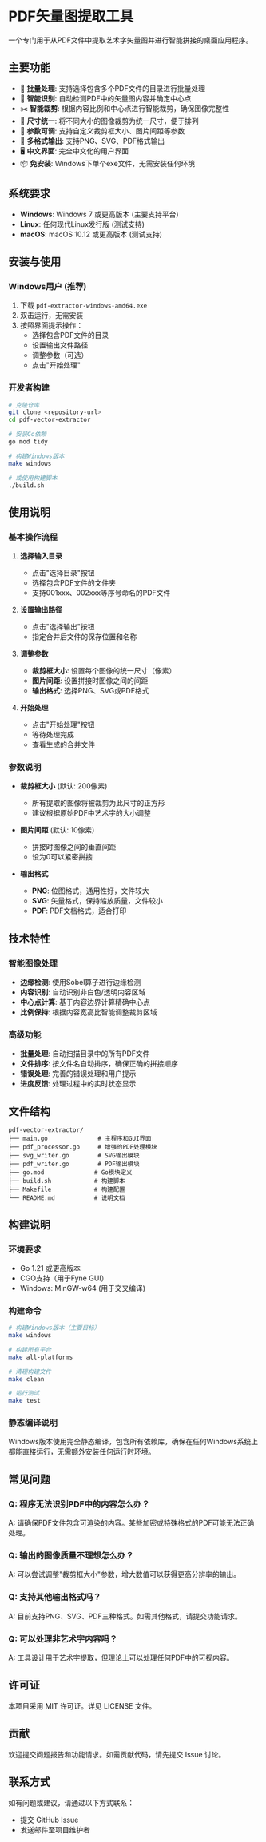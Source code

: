 # PDF矢量图提取工具

一个专门用于从PDF文件中提取艺术字矢量图并进行智能拼接的桌面应用程序。

## 主要功能

- 📁 **批量处理**: 支持选择包含多个PDF文件的目录进行批量处理
- 🎯 **智能识别**: 自动检测PDF中的矢量图内容并确定中心点
- ✂️ **智能裁剪**: 根据内容比例和中心点进行智能裁剪，确保图像完整性
- 📐 **尺寸统一**: 将不同大小的图像裁剪为统一尺寸，便于排列
- 🔧 **参数可调**: 支持自定义裁剪框大小、图片间距等参数
- 💾 **多格式输出**: 支持PNG、SVG、PDF格式输出
- 🖥️ **中文界面**: 完全中文化的用户界面
- 📦 **免安装**: Windows下单个exe文件，无需安装任何环境

## 系统要求

- **Windows**: Windows 7 或更高版本 (主要支持平台)
- **Linux**: 任何现代Linux发行版 (测试支持)
- **macOS**: macOS 10.12 或更高版本 (测试支持)

## 安装与使用

### Windows用户 (推荐)

1. 下载 `pdf-extractor-windows-amd64.exe`
2. 双击运行，无需安装
3. 按照界面提示操作：
   - 选择包含PDF文件的目录
   - 设置输出文件路径
   - 调整参数（可选）
   - 点击"开始处理"

### 开发者构建

```bash
# 克隆仓库
git clone <repository-url>
cd pdf-vector-extractor

# 安装Go依赖
go mod tidy

# 构建Windows版本
make windows

# 或使用构建脚本
./build.sh
```

## 使用说明

### 基本操作流程

1. **选择输入目录**
   - 点击"选择目录"按钮
   - 选择包含PDF文件的文件夹
   - 支持001xxx、002xxx等序号命名的PDF文件

2. **设置输出路径**
   - 点击"选择输出"按钮
   - 指定合并后文件的保存位置和名称

3. **调整参数**
   - **裁剪框大小**: 设置每个图像的统一尺寸（像素）
   - **图片间距**: 设置拼接时图像之间的间距
   - **输出格式**: 选择PNG、SVG或PDF格式

4. **开始处理**
   - 点击"开始处理"按钮
   - 等待处理完成
   - 查看生成的合并文件

### 参数说明

- **裁剪框大小** (默认: 200像素)
  - 所有提取的图像将被裁剪为此尺寸的正方形
  - 建议根据原始PDF中艺术字的大小调整

- **图片间距** (默认: 10像素)
  - 拼接时图像之间的垂直间距
  - 设为0可以紧密拼接

- **输出格式**
  - **PNG**: 位图格式，通用性好，文件较大
  - **SVG**: 矢量格式，保持缩放质量，文件较小
  - **PDF**: PDF文档格式，适合打印

## 技术特性

### 智能图像处理

- **边缘检测**: 使用Sobel算子进行边缘检测
- **内容识别**: 自动识别非白色/透明内容区域
- **中心点计算**: 基于内容边界计算精确中心点
- **比例保持**: 根据内容宽高比智能调整裁剪区域

### 高级功能

- **批量处理**: 自动扫描目录中的所有PDF文件
- **文件排序**: 按文件名自动排序，确保正确的拼接顺序
- **错误处理**: 完善的错误处理和用户提示
- **进度反馈**: 处理过程中的实时状态显示

## 文件结构

```
pdf-vector-extractor/
├── main.go              # 主程序和GUI界面
├── pdf_processor.go     # 增强的PDF处理模块
├── svg_writer.go        # SVG输出模块
├── pdf_writer.go        # PDF输出模块
├── go.mod              # Go模块定义
├── build.sh            # 构建脚本
├── Makefile            # 构建配置
└── README.md           # 说明文档
```

## 构建说明

### 环境要求

- Go 1.21 或更高版本
- CGO支持（用于Fyne GUI）
- Windows: MinGW-w64 (用于交叉编译)

### 构建命令

```bash
# 构建Windows版本（主要目标）
make windows

# 构建所有平台
make all-platforms

# 清理构建文件
make clean

# 运行测试
make test
```

### 静态编译说明

Windows版本使用完全静态编译，包含所有依赖库，确保在任何Windows系统上都能直接运行，无需额外安装任何运行时环境。

## 常见问题

### Q: 程序无法识别PDF中的内容怎么办？
A: 请确保PDF文件包含可渲染的内容。某些加密或特殊格式的PDF可能无法正确处理。

### Q: 输出的图像质量不理想怎么办？
A: 可以尝试调整"裁剪框大小"参数，增大数值可以获得更高分辨率的输出。

### Q: 支持其他输出格式吗？
A: 目前支持PNG、SVG、PDF三种格式。如需其他格式，请提交功能请求。

### Q: 可以处理非艺术字内容吗？
A: 工具设计用于艺术字提取，但理论上可以处理任何PDF中的可视内容。

## 许可证

本项目采用 MIT 许可证。详见 LICENSE 文件。

## 贡献

欢迎提交问题报告和功能请求。如需贡献代码，请先提交 Issue 讨论。

## 联系方式

如有问题或建议，请通过以下方式联系：
- 提交 GitHub Issue
- 发送邮件至项目维护者